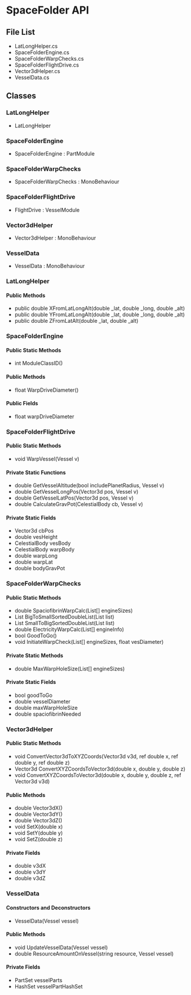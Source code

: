 # SpaceFolder API
## File List
* LatLongHelper.cs
* SpaceFolderEngine.cs
* SpaceFolderWarpChecks.cs
* SpaceFolderFlightDrive.cs
* Vector3dHelper.cs
* VesselData.cs

## Classes
### LatLongHelper
* LatLongHelper
### SpaceFolderEngine
* SpaceFolderEngine : PartModule
### SpaceFolderWarpChecks
* SpaceFolderWarpChecks : MonoBehaviour
### SpaceFolderFlightDrive
* FlightDrive : VesselModule
### Vector3dHelper
* Vector3dHelper : MonoBehaviour
### VesselData
* VesselData : MonoBehaviour

### LatLongHelper
#### Public Methods
* public double XFromLatLongAlt(double _lat, double _long, double _alt)
* public double YFromLatLongAlt(double _lat, double _long, double _alt)
* public double ZFromLatAlt(double _lat, double _alt)

### SpaceFolderEngine
#### Public Static Methods
* int ModuleClassID()
#### Public Methods
* float WarpDriveDiameter()
#### Public Fields
* float warpDriveDiameter

### SpaceFolderFlightDrive
#### Public Static Methods
* void WarpVessel(Vessel v)
#### Private Static Functions
* double GetVesselAltitude(bool includePlanetRadius, Vessel v)
* double GetVesselLongPos(Vector3d pos, Vessel v)
* double GetVesselLatPos(Vector3d pos, Vessel v)
* double CalculateGravPot(CelestialBody cb, Vessel v)
#### Private Static Fields
* Vector3d cbPos
* double vesHeight
* CelestialBody vesBody
* CelestialBody warpBody
* double warpLong
* double warpLat
* double bodyGravPot

### SpaceFolderWarpChecks
#### Public Static Methods
* double SpaciofibrinWarpCalc(List<double>[] engineSizes)
* List<double> BigToSmallSortedDoubleList(List<double> list)
* List<double> SmallToBigSortedDoubleList(List<double> list)
* double ElectricityWarpCalc(List<double>[] engineInfo)
* bool GoodToGo()
* void InitiateWarpCheck(List<double>[] engineSizes, float vesDiameter)
#### Private Static Methods
* double MaxWarpHoleSize(List<double>[] engineSizes)
#### Private Static Fields
* bool goodToGo
* double vesselDiameter
* double maxWarpHoleSize
* double spaciofibrinNeeded

### Vector3dHelper
#### Public Static Methods
* void ConvertVector3dToXYZCoords(Vector3d v3d, ref double x, ref double y, ref double z)
* Vector3d ConvertXYZCoordsToVector3d(double x, double y, double z)
* void ConvertXYZCoordsToVector3d(double x, double y, double z, ref Vector3d v3d)
#### Public Methods
* double Vector3dX()
* double Vector3dY()
* double Vector3dZ()
* void SetX(double x)
* void SetY(double y)
* void SetZ(double z)
#### Private Fields
* double v3dX
* double v3dY
* double v3dZ

### VesselData
#### Constructors and Deconstructors
* VesselData(Vessel vessel)
#### Public Methods
* void UpdateVesselData(Vessel vessel)
* double ResourceAmountOnVessel(string resource, Vessel vessel)
#### Private Fields
* PartSet vesselParts
* HashSet<Part> vesselPartHashSet
